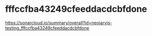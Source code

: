 # fffccfba43249cfeeddacdcbfdone
https://sonarcloud.io/summary/overall?id=neojarvis-testing_fffccfba43249cfeeddacdcbfdone
